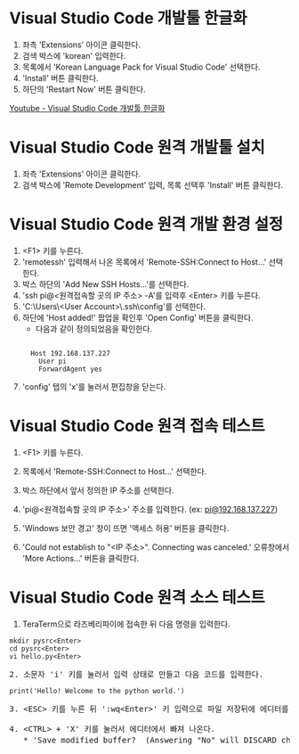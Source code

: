 # Visual Studio Code 개발툴 한글화

1. 좌측 'Extensions' 아이콘 클릭한다.
2. 검색 박스에 'korean' 입력한다.
3. 목록에서 'Korean Language Pack for Visual Studio Code' 선택한다.
4. 'Install' 버튼 클릭한다.
5. 하단의 'Restart Now' 버튼 클릭한다.

[Youtube - Visual Studio Code 개발툴 한글화](https://youtu.be/kx7kpDC5llg)

# Visual Studio Code 원격 개발툴 설치

1. 좌측 'Extensions' 아이콘 클릭한다.
2. 검색 박스에 'Remote Development' 입력, 목록 선택후 'Install' 버튼 클릭한다.

# Visual Studio Code 원격 개발 환경 설정

1. &lt;F1&gt; 키를 누른다.
2. 'remotessh' 입력해서 나온 목록에서 'Remote-SSH:Connect to Host...' 선택한다.
3. 박스 하단의 'Add New SSH Hosts...'를 선택한다.
4. 'ssh pi@&lt;원격접속할 곳의 IP 주소&gt; -A'를 입력후 &lt;Enter&gt; 키를 누른다.
5. 'C:\\Users\\&lt;User Account&gt;\\.ssh\\config'를 선택한다.
6. 하단에 'Host added!' 팝업을 확인후 'Open Config' 버튼을 클릭한다.
   * 다음과 같이 정의되었음을 확인한다.
   <pre><code>
     Host 192.168.137.227
       User pi
       ForwardAgent yes
   </code></pre>
7. 'config' 탭의 'x'를 눌러서 편집창을 닫는다.

# Visual Studio Code 원격 접속 테스트

1. &lt;F1&gt; 키를 누른다.
2. 목록에서 'Remote-SSH:Connect to Host...' 선택한다.
3. 박스 하단에서 앞서 정의한 IP 주소를 선택한다.

3. 'pi@&lt;원격접속할 곳의 IP 주소&gt;' 주소를 입력한다. (ex: pi@192.168.137.227)
4. 'Windows 보안 경고' 창이 뜨면 '액세스 허용' 버튼을 클릭한다.
5. 'Could not establish to "&lt;IP 주소&gt;". Connecting was canceled.' 오류창에서 'More Actions...' 버튼을 클릭한다.

# Visual Studio Code 원격 소스 테스트

1. TeraTerm으로 라즈베리파이에 접속한 뒤 다음 명령을 입력한다.
<pre><code>mkdir pysrc&lt;Enter&gt;<br/>cd pysrc&lt;Enter&gt;<br/>vi hello.py&lt;Enter&gt;</code><pre>
2. 소문자 'i' 키를 눌러서 입력 상태로 만들고 다음 코드를 입력한다.
<pre><code>print('Hello! Welcome to the python world.')</code><pre>
3. &lt;ESC&gt 키를 누른 뒤 ':wq&lt;Enter&gt;' 키 입력으로 파일 저장뒤에 에디터를 종료한다.

4. &lt;CTRL&gt + 'X' 키를 눌러서 에디터에서 빠져 나온다.
   * 'Save modified buffer?  (Answering "No" will DISCARD changes.)'가 나오면 



